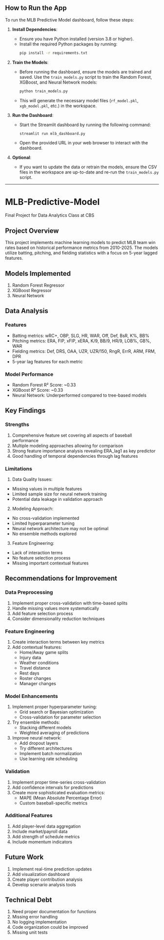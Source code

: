 ## How to Run the App

To run the MLB Predictive Model dashboard, follow these steps:

1. **Install Dependencies**:
   - Ensure you have Python installed (version 3.8 or higher).
   - Install the required Python packages by running:
     ```bash
     pip install -r requirements.txt
     ```

2. **Train the Models**:
   - Before running the dashboard, ensure the models are trained and saved. Use the `train_models.py` script to train the Random Forest, XGBoost, and Neural Network models:
     ```bash
     python train_models.py
     ```
   - This will generate the necessary model files (`rf_model.pkl`, `xgb_model.pkl`, etc.) in the workspace.

3. **Run the Dashboard**:
   - Start the Streamlit dashboard by running the following command:
     ```bash
     streamlit run mlb_dashboard.py
     ```
   - Open the provided URL in your web browser to interact with the dashboard.

4. **Optional**:
   - If you want to update the data or retrain the models, ensure the CSV files in the workspace are up-to-date and re-run the `train_models.py` script.

---

# MLB-Predictive-Model
Final Project for Data Analytics Class at CBS

## Project Overview
This project implements machine learning models to predict MLB team win rates based on historical performance metrics from 2010-2025. The models utilize batting, pitching, and fielding statistics with a focus on 5-year lagged features.

## Models Implemented
1. Random Forest Regressor
2. XGBoost Regressor 
3. Neural Network

## Data Analysis

### Features
- Batting metrics: wRC+, OBP, SLG, HR, WAR, Off, Def, BsR, K%, BB%
- Pitching metrics: ERA, FIP, xFIP, xERA, K/9, BB/9, HR/9, LOB%, GB%, WAR
- Fielding metrics: Def, DRS, OAA, UZR, UZR/150, RngR, ErrR, ARM, FRM, DPR
- 5-year lag features for each metric

### Model Performance
- Random Forest R² Score: ~0.33
- XGBoost R² Score: ~0.33 
- Neural Network: Underperformed compared to tree-based models

## Key Findings

### Strengths
1. Comprehensive feature set covering all aspects of baseball performance
2. Multiple modeling approaches allowing for comparison
3. Strong feature importance analysis revealing ERA_lag1 as key predictor
4. Good handling of temporal dependencies through lag features

### Limitations

1. Data Quality Issues:
- Missing values in multiple features
- Limited sample size for neural network training
- Potential data leakage in validation approach

2. Modeling Approach:
- No cross-validation implemented
- Limited hyperparameter tuning
- Neural network architecture may not be optimal
- No ensemble methods explored

3. Feature Engineering:
- Lack of interaction terms
- No feature selection process
- Missing important contextual features

## Recommendations for Improvement

### Data Preprocessing
1. Implement proper cross-validation with time-based splits
2. Handle missing values more systematically
3. Add feature selection process
4. Consider dimensionality reduction techniques

### Feature Engineering
1. Create interaction terms between key metrics
2. Add contextual features:
   - Home/Away game splits
   - Injury data
   - Weather conditions
   - Travel distance
   - Rest days
   - Roster changes
   - Manager changes

### Model Enhancements
1. Implement proper hyperparameter tuning:
   - Grid search or Bayesian optimization
   - Cross-validation for parameter selection
2. Try ensemble methods:
   - Stacking different models
   - Weighted averaging of predictions
3. Improve neural network:
   - Add dropout layers
   - Try different architectures
   - Implement batch normalization
   - Use learning rate scheduling

### Validation
1. Implement proper time-series cross-validation
2. Add confidence intervals for predictions
3. Create more sophisticated evaluation metrics:
   - MAPE (Mean Absolute Percentage Error)
   - Custom baseball-specific metrics

### Additional Features
1. Add player-level data aggregation
2. Include market/payroll data
3. Add strength of schedule metrics
4. Include momentum indicators

## Future Work
1. Implement real-time prediction updates
2. Add visualization dashboard
3. Create player contribution analysis
4. Develop scenario analysis tools

## Technical Debt
1. Need proper documentation for functions
2. Missing error handling
3. No logging implementation
4. Code organization could be improved
5. Missing unit tests
